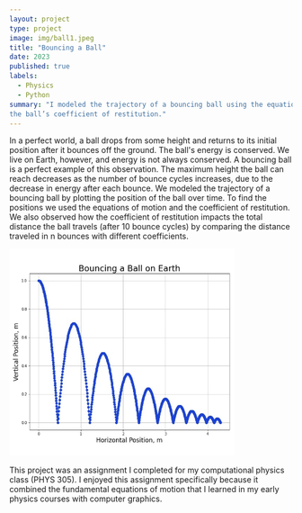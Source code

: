 ```yaml
---
layout: project
type: project
image: img/ball1.jpeg
title: "Bouncing a Ball"
date: 2023 
published: true
labels:
  - Physics  
  - Python
summary: "I modeled the trajectory of a bouncing ball using the equations of motion, initial conditions, and
the ball’s coefficient of restitution."
---
```

In a perfect world, a ball drops from some height and returns to its initial position after it bounces off 
the ground. The ball's energy is conserved. We live on Earth, however, and energy is not always conserved. A bouncing ball is a perfect example of this observation. The maximum height the ball can reach decreases as the number of bounce cycles increases, due to the decrease in energy after each bounce. We modeled the trajectory of a bouncing ball by plotting the position of the ball over time. To find the positions we used the equations of motion and the coefficient of restitution. We also observed how the coefficient of restitution impacts the total distance the ball travels (after 10 bounce cycles) by comparing the distance traveled in n bounces with different 
coefficients. 

<img width="400px" class="rounded float-start pe-4" src="../img/ball1.jpeg">

This project was an assignment I completed for my computational physics class (PHYS 305). I enjoyed this assignment specifically because it combined the fundamental equations of motion that I learned in my early physics courses with computer graphics. 
